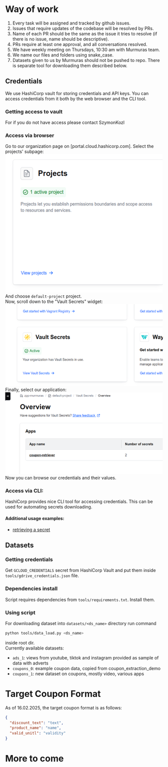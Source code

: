 # Way of work
1. Every task will be assigned and tracked by github issues.
2. Issues that require updates of the codebase will be resolved by PRs.
3. Name of each PR should be the same as the issue it tries to resolve (if there is no issue, name should be descriptive).
4. PRs require at least one approval, and all conversations resolved.
5. We have weekly meeting on Thursdays, 10:30 am with Murmuras team.
6. We name our files and folders using snake_case.
7. Datasets given to us by Murmuras should not be pushed to repo. There is separate tool for downloading them described below.
## Credentials
We use HashiCorp vault for storing credentials and API keys. You can access credentials from it both by the web browser and the CLI tool.
### Getting access to vault
For if you do not have access please contact SzymonKozl
### Access via browser
Go to our organization page on [portal.cloud.hashicorp.com]. Select the projects' subpage:
![image](readme_images/hashicorp_browser_1.png)<br/>
And choose `default-project` project.</br>
Now, scroll down to the "Vault Secrets" widget:<br/>
![image](readme_images/hashicorp_browser_2.png)<br/>
Finally, select our application:<br/>
![image](readme_images/hashicorp_browser_3.png)<br/>
Now you can browse our credentials and their values.
### Access via CLI:
HashiCorp provides nice CLI tool for accessing credentials. This can be used for automating secrets downloading.</br>
#### Additional usage examples:
* [retrieving a secret](https://developer.hashicorp.com/hcp/tutorials/get-started-hcp-vault-secrets/hcp-vault-secrets-retrieve-secret)
## Datasets
### Getting credentials
Get `GCLOUD_CREDENTIALS` secret from HashiCorp Vault and put them inside `tools/gdrive_credentials.json` file.
### Dependencies install
Script requires dependencies from `tools/requirements.txt`. Install them.
### Using script
For downloading dataset into `datasets/<ds_name>` directory run command
```bash
python tools/data_load.py <ds_name>
```
inside root dir. </br>
Currently available datasets:
* `ads_1`: views from youtube, tiktok and instagram provided as sample of data with adverts
* `coupons_0`: example coupon data, copied from coupon_extraction_demo
* `coupons_1`: new dataset on coupons, mostly video, various apps
# Target Coupon Format
As of 16.02.2025, the target coupon format is as follows:
```json
{
  "discount_text": "text",
  "product_name": "name",
  "valid_unitl": "validity"
}
```
# More to come